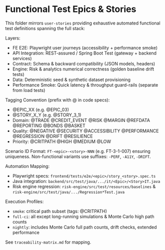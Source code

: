 # Functional Test Epics & Stories

This folder mirrors `user-stories` providing exhaustive automated functional test definitions spanning the full stack:

Layers:
- FE E2E: Playwright user journeys (accessibility + performance smoke)
- API Integration: REST-assured / Spring Boot Test (gateway + backend services)
- Contract: Schema & backward compatibility (JSON models, headers)
- Engine: Risk & analytics numerical correctness (golden baseline drift tests)
- Data: Deterministic seed & synthetic dataset provisioning
- Performance Smoke: Quick latency & throughput guard-rails (separate from load tests)

Tagging Convention (prefix with @ in code specs):
- @EPIC_XX (e.g. @EPIC_03)
- @STORY_X_Y (e.g. @STORY_3_1)
- Domain: @TRADE @CREDIT_EVENT @RISK @MARGIN @REFDATA @REPORTING @BONDS @BASKET
- Quality: @NEGATIVE @SECURITY @ACCESSIBILITY @PERFORMANCE @REGRESSION @DRIFT @RESILIENCE
- Priority: @CRITPATH @HIGH @MEDIUM @LOW

Scenario ID Format: `FT-<epic>-<story>-NNN` (e.g. FT-3-1-007) ensuring uniqueness. Non-functional variants use suffixes: `-PERF`, `-A11Y`, `-DRIFT`.

Automation Mapping:
- Playwright specs: `frontend/tests/e2e/<epic>/story_<story>.spec.ts`
- Java integration: `backend/src/test/java/.../it/<Epic>/<Story>IT.java`
- Risk engine regression: `risk-engine/src/test/resources/baselines` & `risk-engine/src/test/java/.../Regression*Test.java`

Execution Profiles:
- `smoke`: critical path subset (tags: @CRITPATH)
- `full-ci`: all except long-running simulations & Monte Carlo high path counts
- `nightly`: includes Monte Carlo full path counts, drift checks, extended performance

See `traceability-matrix.md` for mapping.

